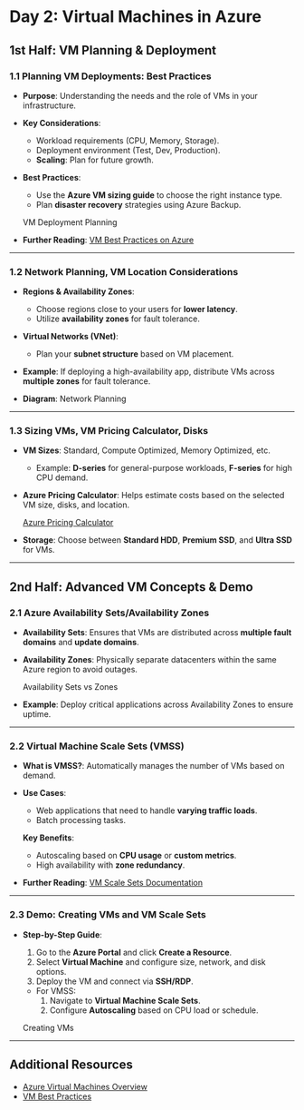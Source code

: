 # Day 2: Virtual Machines in Azure

## 1st Half: VM Planning & Deployment

### 1.1 Planning VM Deployments: Best Practices
- **Purpose**: Understanding the needs and the role of VMs in your infrastructure.
- **Key Considerations**:
  - Workload requirements (CPU, Memory, Storage).
  - Deployment environment (Test, Dev, Production).
  - **Scaling**: Plan for future growth.
- **Best Practices**:
  - Use the **Azure VM sizing guide** to choose the right instance type.
  - Plan **disaster recovery** strategies using Azure Backup.
  
  VM Deployment Planning

- **Further Reading**: [VM Best Practices on Azure](https://learn.microsoft.com/en-us/azure/virtual-machines/cost-optimization-best-practices)

---

### 1.2 Network Planning, VM Location Considerations
- **Regions & Availability Zones**:
  - Choose regions close to your users for **lower latency**.
  - Utilize **availability zones** for fault tolerance.
- **Virtual Networks (VNet)**:
  - Plan your **subnet structure** based on VM placement.
  
- **Example**: If deploying a high-availability app, distribute VMs across **multiple zones** for fault tolerance.

- **Diagram**: 
  Network Planning

---

### 1.3 Sizing VMs, VM Pricing Calculator, Disks
- **VM Sizes**: Standard, Compute Optimized, Memory Optimized, etc.
  - Example: **D-series** for general-purpose workloads, **F-series** for high CPU demand.
- **Azure Pricing Calculator**: Helps estimate costs based on the selected VM size, disks, and location.
  
  [Azure Pricing Calculator](https://azure.microsoft.com/en-us/pricing/calculator/)
  
- **Storage**: Choose between **Standard HDD**, **Premium SSD**, and **Ultra SSD** for VMs.

---

## 2nd Half: Advanced VM Concepts & Demo

### 2.1 Azure Availability Sets/Availability Zones
- **Availability Sets**: Ensures that VMs are distributed across **multiple fault domains** and **update domains**.
- **Availability Zones**: Physically separate datacenters within the same Azure region to avoid outages.
  
  Availability Sets vs Zones

- **Example**: Deploy critical applications across Availability Zones to ensure uptime.

---

### 2.2 Virtual Machine Scale Sets (VMSS)
- **What is VMSS?**: Automatically manages the number of VMs based on demand.
- **Use Cases**:
  - Web applications that need to handle **varying traffic loads**.
  - Batch processing tasks.
  
  **Key Benefits**:
  - Autoscaling based on **CPU usage** or **custom metrics**.
  - High availability with **zone redundancy**.
  
- **Further Reading**: [VM Scale Sets Documentation](https://docs.microsoft.com/en-us/azure/virtual-machine-scale-sets/)

---

### 2.3 Demo: Creating VMs and VM Scale Sets
- **Step-by-Step Guide**:
  1. Go to the **Azure Portal** and click **Create a Resource**.
  2. Select **Virtual Machine** and configure size, network, and disk options.
  3. Deploy the VM and connect via **SSH/RDP**.
  
  - For VMSS:
    1. Navigate to **Virtual Machine Scale Sets**.
    2. Configure **Autoscaling** based on CPU load or schedule.

  Creating VMs

---

## Additional Resources

- [Azure Virtual Machines Overview](https://docs.microsoft.com/en-us/azure/virtual-machines/)
- [VM Best Practices](https://docs.microsoft.com/en-us/azure/architecture/framework/scalability/virtual-machine-scale-sets)


